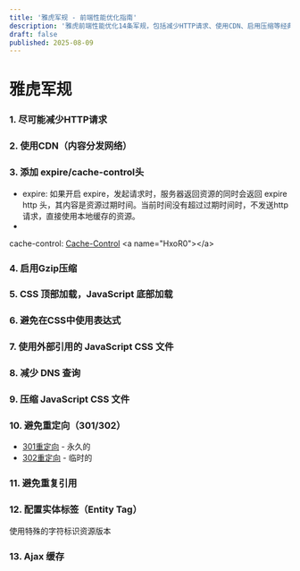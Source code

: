 ```yaml
---
title: '雅虎军规 - 前端性能优化指南'
description: '雅虎前端性能优化14条军规，包括减少HTTP请求、使用CDN、启用压缩等经典优化策略'
draft: false
published: 2025-08-09
---
```


# 雅虎军规

### 1. 尽可能减少HTTP请求

### 2. 使用CDN（内容分发网络）

### 3. 添加 expire/cache-control头

- expire: 如果开启 expire，发起请求时，服务器返回资源的同时会返回 expire http
  头，其内容是资源过期时间。当前时间没有超过过期时间时，不发送http请求，直接使用本地缓存的资源。
-
cache-control: [Cache-Control](https://developer.mozilla.org/zh-CN/docs/Web/HTTP/Headers/Cache-Control "Cache-Control")
\<a name="HxoR0">\</a>

### 4. 启用Gzip压缩

### 5. CSS 顶部加载，JavaScript 底部加载

### 6. 避免在CSS中使用表达式

### 7. 使用外部引用的 JavaScript CSS 文件

### 8. 减少 DNS 查询

### 9. 压缩 JavaScript CSS 文件

### 10. 避免重定向（301/302）

- [301重定向](https://developer.mozilla.org/zh-CN/docs/Web/HTTP/Status/301 "301重定向") - 永久的
- [302重定向](https://developer.mozilla.org/zh-CN/docs/Web/HTTP/Status/302 "302重定向") - 临时的

### 11. 避免重复引用

### 12. 配置实体标签（Entity Tag）

使用特殊的字符标识资源版本

### 13. Ajax 缓存

